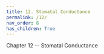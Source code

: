 ```yaml
---
title: 12. Stomatal Conductance
permalink: /12/
nav_order: 8
has_children: True
---
```


Chapter 12 -- Stomatal Conductance